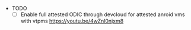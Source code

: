 - TODO
  - [ ] Enable full attested ODIC through devcloud for attested anroid vms with vtpms https://youtu.be/4wZnl0njxm8